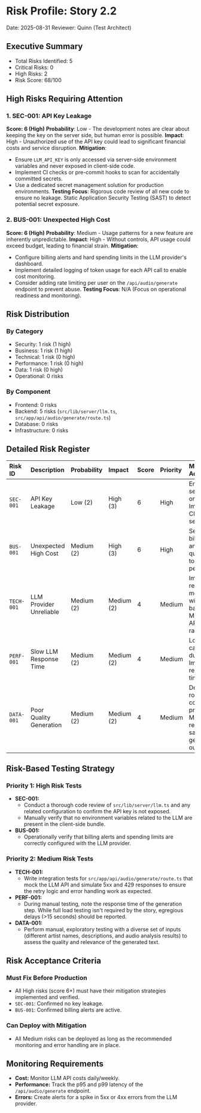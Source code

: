 # Risk Profile: Story 2.2

Date: 2025-08-31
Reviewer: Quinn (Test Architect)

## Executive Summary

- Total Risks Identified: 5
- Critical Risks: 0
- High Risks: 2
- Risk Score: 68/100

## High Risks Requiring Attention

### 1. SEC-001: API Key Leakage

**Score: 6 (High)**
**Probability**: Low - The development notes are clear about keeping the key on the server side, but human error is possible.
**Impact**: High - Unauthorized use of the API key could lead to significant financial costs and service disruption.
**Mitigation**:
- Ensure `LLM_API_KEY` is only accessed via server-side environment variables and never exposed in client-side code.
- Implement CI checks or pre-commit hooks to scan for accidentally committed secrets.
- Use a dedicated secret management solution for production environments.
  **Testing Focus**: Rigorous code review of all new code to ensure no leakage. Static Application Security Testing (SAST) to detect potential secret exposure.

### 2. BUS-001: Unexpected High Cost

**Score: 6 (High)**
**Probability**: Medium - Usage patterns for a new feature are inherently unpredictable.
**Impact**: High - Without controls, API usage could exceed budget, leading to financial strain.
**Mitigation**:
- Configure billing alerts and hard spending limits in the LLM provider's dashboard.
- Implement detailed logging of token usage for each API call to enable cost monitoring.
- Consider adding rate limiting per user on the `/api/audio/generate` endpoint to prevent abuse.
  **Testing Focus**: N/A (Focus on operational readiness and monitoring).

## Risk Distribution

### By Category

- Security: 1 risk (1 high)
- Business: 1 risk (1 high)
- Technical: 1 risk (0 high)
- Performance: 1 risk (0 high)
- Data: 1 risk (0 high)
- Operational: 0 risks

### By Component

- Frontend: 0 risks
- Backend: 5 risks (`src/lib/server/llm.ts`, `src/app/api/audio/generate/route.ts`)
- Database: 0 risks
- Infrastructure: 0 risks

## Detailed Risk Register

| Risk ID  | Description             | Probability | Impact     | Score | Priority | Mitigation Actions                                                                                                                            |
| :--- | :--- | :--- | :--- | :--- | :--- |:----------------------------------------------------------------------------------------------------------------------------------------------|
| `SEC-001`  | API Key Leakage         | Low (2)    | High (3)   | 6     | High     | Ensure server-side only access; Implement CI scans for secrets.                                                                               |
| `BUS-001`  | Unexpected High Cost    | Medium (2)  | High (3)   | 6     | High     | Set up billing alerts and usage quotas; Log token usage per request.                                                                          |
| `TECH-001` | LLM Provider Unreliable | Medium (2)  | Medium (2) | 4     | Medium   | Implement retry mechanism with backoff; Monitor LLM API failure rates.                                                                        |
| `PERF-001` | Slow LLM Response Time  | Medium (2)  | Medium (2) | 4     | Medium   | Log LLM API call duration; Implement a reasonable timeout.                                                                                    |
| `DATA-001` | Poor Quality Generation | Medium (2)  | Medium (2) | 4     | Medium   | Develop a robust and configurable prompt; Manually review a sample of generated outputs.                                                      |


## Risk-Based Testing Strategy

### Priority 1: High Risk Tests

- **SEC-001:**
    - Conduct a thorough code review of `src/lib/server/llm.ts` and any related configuration to confirm the API key is not exposed.
    - Manually verify that no environment variables related to the LLM are present in the client-side bundle.
- **BUS-001:**
    - Operationally verify that billing alerts and spending limits are correctly configured with the LLM provider.

### Priority 2: Medium Risk Tests

- **TECH-001:**
    - Write integration tests for `src/app/api/audio/generate/route.ts` that mock the LLM API and simulate 5xx and 429 responses to ensure the retry logic and error handling work as expected.
- **PERF-001:**
    - During manual testing, note the response time of the generation step. While full load testing isn't required by the story, egregious delays (>15 seconds) should be reported.
- **DATA-001:**
    - Perform manual, exploratory testing with a diverse set of inputs (different artist names, descriptions, and audio analysis results) to assess the quality and relevance of the generated text.

## Risk Acceptance Criteria

### Must Fix Before Production

- All High risks (score 6+) must have their mitigation strategies implemented and verified.
- `SEC-001`: Confirmed no key leakage.
- `BUS-001`: Confirmed billing alerts are active.

### Can Deploy with Mitigation

- All Medium risks can be deployed as long as the recommended monitoring and error handling are in place.

## Monitoring Requirements

- **Cost:** Monitor LLM API costs daily/weekly.
- **Performance:** Track the p95 and p99 latency of the `/api/audio/generate` endpoint.
- **Errors:** Create alerts for a spike in 5xx or 4xx errors from the LLM provider.

